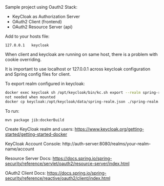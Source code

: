 Sample project using Oauth2 Stack:
- KeyCloak as Authorization Server
- OAuth2 Client (frontend)
- OAuth2 Resource Server (api)

Add to your hosts file:
```
127.0.0.1	keycloak
```
When client and keycloak are running on same host, there is a problem with cookie overriding.

It is important to use localhost or 127.0.0.1 across keycloak configuration and Spring config files for client.

To export realm configured in keycloak:
```bash
docker exec keycloak sh /opt/keycloak/bin/kc.sh export --realm spring-realm --file /opt/keycloak/data/spring-realm.json
not needed when mounted
docker cp keycloak:/opt/keycloak/data/spring-realm.json ./spring-realm.json
```

To run:
```
mvn package jib:dockerBuild
```

Create KeyCloak realm and users:
https://www.keycloak.org/getting-started/getting-started-docker

KeyCloak Account Console:
http://auth-server:8080/realms/your-realm-name/account

Resource Server Docs:
https://docs.spring.io/spring-security/reference/servlet/oauth2/resource-server/index.html

OAuth2 Client Docs:
https://docs.spring.io/spring-security/reference/reactive/oauth2/client/index.html